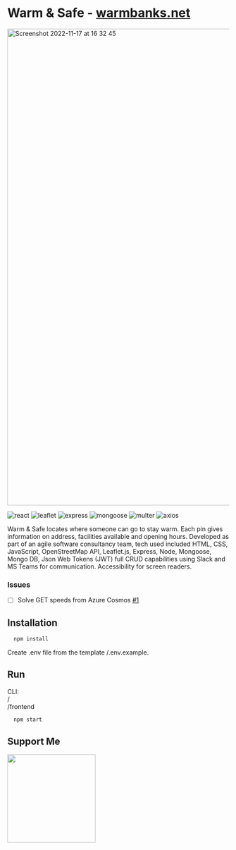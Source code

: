# Warm & Safe - [warmbanks.net](https:warmbanks.net)

<img width="1081" alt="Screenshot 2022-11-17 at 16 32 45" src="https://user-images.githubusercontent.com/96788931/219110737-3de82403-0db7-4374-aa1a-d67e31b9008a.png">

![react](https://badgen.net/badge/React/18.2.0/purple?icon=git)
![leaflet](https://badgen.net/badge/React-Leaflet/4.1.0/red?icon=git)
![express](https://badgen.net/badge/Express/4.18.1/blue?icon=git)
![mongoose](https://badgen.net/badge/Mongoose/6.6.5/green?icon=git)
![multer](https://badgen.net/badge/JSON-Web-Token/8.5.1/orange?icon=git)
![axios](https://badgen.net/badge/Axios/1.0.0/yellow?icon=git)

Warm & Safe locates where someone can go to stay warm. Each pin gives information on address, facilities available and opening hours. Developed as part of an agile software consultancy team, tech used included HTML, CSS, JavaScript, OpenStreetMap API, Leaflet.js, Express, Node, Mongoose, Mongo DB, Json Web Tokens (JWT) full CRUD capabilities using Slack and MS Teams for communication. Accessibility for screen readers.

### Issues
- [ ] Solve GET speeds from Azure Cosmos [#1](https://github.com/decafdeveloper/warm-and-safe/issues/1)

## Installation

```bash
  npm install
```

Create .env file from the template /.env.example.

## Run

CLI:   
/   
/frontend   

```bash
  npm start
```

## Support Me

<a href="https://www.buymeacoffee.com/decafdev"><img src="https://cdn.buymeacoffee.com/buttons/v2/default-yellow.png" width="200" /></a>
